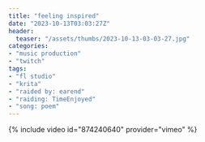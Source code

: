```yaml
---
title: "feeling inspired"
date: "2023-10-13T03:03:27Z"
header:
  teaser: "/assets/thumbs/2023-10-13-03-03-27.jpg"
categories:
- "music production"
- "twitch"
tags:
- "fl studio"
- "krita"
- "raided by: earend"
- "raiding: TimeEnjoyed"
- "song: poem"
---
```

{% include video id="874240640" provider="vimeo" %}
